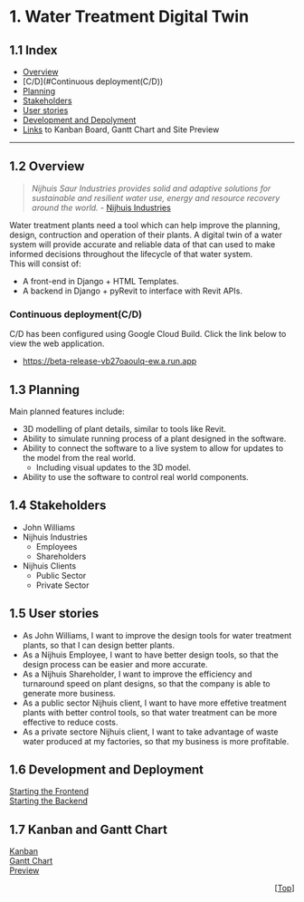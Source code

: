 # 1. Water Treatment Digital Twin 
## 1.1 Index
- [Overview](#12-overview)
- [C/D](#Continuous deployment(C/D))
- [Planning](#13-planning)
- [Stakeholders](#14-stakeholders)
- [User stories](#15-user-stories)
- [Development and Depolyment](#16-development-and-deployment)
- [Links](#17-kanban-and-gantt-chart) to Kanban Board, Gantt Chart and Site Preview 
---
## 1.2 Overview
> _Nijhuis Saur Industries provides solid and adaptive solutions for sustainable and resilient water use, energy and resource recovery around the world._ - [Nijhuis Industries](https://www.nijhuisindustries.com/)

Water treatment plants need a tool which can help improve the planning, design, contruction and operation of their plants. 
A digital twin of a water system will provide accurate and reliable data of that can used to make informed decisions throughout 
the lifecycle of that water system. \
This will consist of: 
  - A front-end in Django + HTML Templates. 
  - A backend in Django + pyRevit to interface with Revit APIs.

### Continuous deployment(C/D) 
C/D has been configured using Google Cloud Build. Click the link below to view the web application.
  - https://beta-release-vb27oaoulq-ew.a.run.app

## 1.3 Planning


Main planned features include:
- 3D modelling of plant details, similar to tools like Revit.
- Ability to simulate running process of a plant designed in the software.
- Ability to connect the software to a live system to allow for updates to the model from the real world.
  - Including visual updates to the 3D model.
- Ability to use the software to control real world components.


## 1.4 Stakeholders
- John Williams
- Nijhuis Industries
  - Employees
  - Shareholders
- Nijhuis Clients
  - Public Sector
  - Private Sector


## 1.5 User stories
- As John Williams, I want to improve the design tools for water treatment plants, so that I can design better plants.
- As a Nijhuis Employee, I want to have better design tools, so that the design process can be easier and more accurate.
- As a Nijhuis Shareholder, I want to improve the efficiency and turnaround speed on plant designs, so that the company is able to generate more business.
- As a public sector Nijhuis client, I want to have more effetive treatment plants with better control tools, so that water treatment can be more effective to reduce costs.
- As a private sectore Nijhuis client, I want to take advantage of waste water produced at my factories, so that my business is more profitable.
  

 ## 1.6 Development and Deployment
 [Starting the Frontend](https://github.com/spe-uob/2022-WaterTreatmentDigitalTwin/blob/main/django/README.md) \
 [Starting the Backend]()
 
  ## 1.7 Kanban and Gantt Chart
  [Kanban](https://github.com/spe-uob/2022-WaterTreatmentDigitalTwin/projects/1) \
  [Gantt Chart](https://uob-my.sharepoint.com/:x:/g/personal/ij21409_bristol_ac_uk/EX73IxO8MzxJpIT4n8v2akIBD4Ke-R7LHc50kl0CKyK-Aw?e=IhAzEd) \
  [Preview](https://github.com/spe-uob/2022-WaterTreatmentDigitalTwin/blob/main/django/PREVIEW.md)

<p align="right">[<a href="#11-index">Top</a>]</p>
